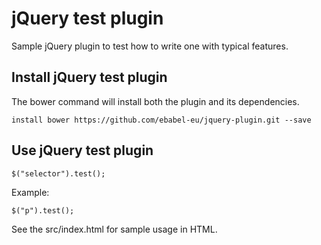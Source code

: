 # jQuery test plugin
Sample jQuery plugin to test how to write one with typical features.

## Install jQuery test plugin
The bower command will install both the plugin and its dependencies.
```
install bower https://github.com/ebabel-eu/jquery-plugin.git --save
```

## Use jQuery test plugin
```
$("selector").test();
```

Example:
```
$("p").test();
```

See the src/index.html for sample usage in HTML.
